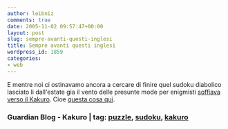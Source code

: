 ```yaml
---
author: leibniz
comments: true
date: 2005-11-02 09:57:47+00:00
layout: post
slug: sempre-avanti-questi-inglesi
title: Sempre avanti questi inglesi
wordpress_id: 1859
categories:
- web
---
```


E mentre noi ci ostinavamo ancora a cercare di finire quel sudoku diabolico lasciato li dall'estate gia il vento delle presunte mode per enigmisti [soffiava verso il Kakuro](http://blogs.guardian.co.uk/news/archives/2005/11/01/move_over_sudoku_theres_a_new_grid_on_the_block.html). Cioe [questa cosa qui](http://www.kakuro.info/daily_kakuro.html).

### Guardian Blog - Kakuro | tag: [puzzle](http://www.technorati.com/tags/puzzle), [sudoku](http://www.technorati.com/tags/sudoku), [kakuro](http://www.technorati.com/tags/kakuro)
